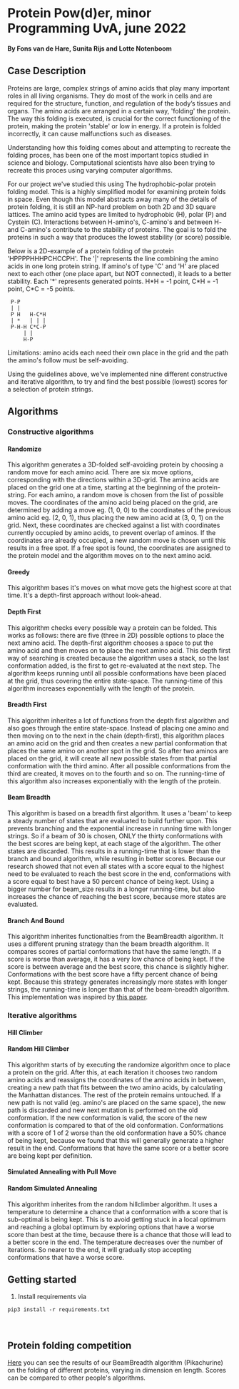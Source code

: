 # Protein Pow(d)er, minor Programming UvA, june 2022
#### By Fons van de Hare, Sunita Rijs and Lotte Notenboom

## Case Description
Proteins are large, complex strings of amino acids that play many important roles in all living organisms. They do most of the work in cells and are required for the structure, function, and regulation of the body’s tissues and organs. The amino acids are arranged in a certain way, 'folding' the protein. The way this folding is executed, is crucial for the correct functioning of the protein, making the protein 'stable' or low in energy. If a protein is folded incorrectly, it can cause malfunctions such as diseases.

Understanding how this folding comes about and attempting to recreate the folding proces, has been one of the most important topics studied in science and biology. Computational scientists have also been trying to recreate this proces using varying computer algorithms.

For our project we've studied this using The hydrophobic-polar protein folding model. This is a highly simplified model for examining protein folds in space. Even though this model abstracts away many of the details of protein folding, it is still an NP-hard problem on both 2D and 3D square lattices.
The amino acid types are limited to hydrophobic (H), polar (P) and Cystein (C). Interactions between H-amino's, C-amino's and between H- and C-amino's contribute to the stability of proteins. The goal is to fold the proteins in such a way that produces the lowest stability (or score) possible.

Below is a 2D-example of a protein folding of the protein 'HPPPPHHHPCHCCPH'. The '|' represents the line combining the amino acids in one long protein string. If amino's of type 'C' and 'H' are placed next to each other (one place apart, but NOT connected), it leads to a better stability. Each '*' represents generated points. H\*H = -1 point, C\*H = -1 point, C\*C = -5 points.

     P-P
     | |
     P H   H-C*H
     | *   | | |
     P-H-H C*C-P
         | |
         H-P

Limitations: amino acids each need their own place in the grid and the path the amino's follow must be self-avoiding.

Using the guidelines above, we've implemented nine different constructive and iterative algorithm, to try and find the best possible (lowest) scores for a selection of protein strings.

## Algorithms
### Constructive algorithms

#### Randomize
This algorithm generates a 3D-folded self-avoiding protein by choosing a random move for each amino acid. There are six move options, corresponding with the directions within a 3D-grid. The amino acids are placed on the grid one at a time, starting at the beginning of the protein-string. For each amino, a random move is chosen from the list of possible moves. The coordinates of the amino acid being placed on the grid, are determined by adding a move eg. (1, 0, 0) to the coordinates of the previous amino acid eg. (2, 0, 1), thus placing the new amino acid at (3, 0, 1) on the grid. Next, these coordinates are checked against a list with coordinates currently occupied by amino acids, to prevent overlap of aminos. If the coordinates are already occupied, a new random move is chosen until this results in a free spot. If a free spot is found, the coordinates are assigned to the protein model and the algorithm moves on to the next amino acid.

#### Greedy
This algorithm bases it's moves on what move gets the highest score at that time. It's a depth-first approach without look-ahead.

#### Depth First
This algorithm checks every possible way a protein can be folded. This works as follows: there are five (three in 2D) possible options to place the next amino acid. The depth-first algorithm chooses a space to put the amino acid and then moves on to place the next amino acid. This depth first way of searching is created because the algorithm uses a stack, so the last conformation added, is the first to get re-evaluated at the next step. The algorithm keeps running until all possible conformations have been placed at the grid, thus covering the entire state-space. The running-time of this algorithm increases exponentially with the length of the protein.  

#### Breadth First
This algorithm inherites a lot of functions from the depth first algorithm and also goes through the entire state-space. Instead of placing one amino and then moving on to the next in the chain (depth-first), this algorithm places an amino acid on the grid and then creates a new partial conformation that places the same amino on another spot in the grid. So after two aminos are placed on the grid, it will create all new possible states  from that partial conformation with the third amino. After all possible conformations from the third are created, it moves on to the fourth and so on. The running-time of this algorithm also increases exponentially with the length of the protein.  

#### Beam Breadth
This algorithm is based on a breadth first algorithm. It uses a 'beam' to keep a steady number of states that are evaluated to build further upon. This prevents branching and the exponential increase in running time with longer strings. So if a beam of 30 is chosen, ONLY the thirty conformations with the best scores are being kept, at each stage of the algorithm. The other states are discarded. This results in a running-time that is lower than the branch and bound algorithm, while resulting in better scores. Because our research showed that not even all states with a score equal to the highest need to be evaluated to reach the best score in the end, conformations with a score equal to best have a 50 percent chance of being kept. Using a bigger number for beam_size results in a longer running-time, but also increases the chance of reaching the best score, because more states are evaluated.

#### Branch And Bound
This algorithm inherites functionalties from the BeamBreadth algorithm. It uses a different pruning strategy than the beam breadth algorithm. It compares scores of partial conformations that have the same length. If a score is worse than average, it has a very low chance of being kept. If the score is between average and the best score, this chance is slightly higher. Conformations with the best score have a fifty percent chance of being kept. Because this strategy generates increasingly more states with longer strings, the running-time is longer than that of the beam-breadth algorithm. This implementation was inspired by [this paper](https://www.brown.edu/Research/Istrail_Lab/_proFolding/papers/2005/bran-06.pdf).

### Iterative algorithms

#### Hill Climber

#### Random Hill Climber
This algorithm starts of by executing the randomize algorithm once to place a protein on the grid. After this, at each iteration it chooses two random amino acids and reassigns the coordinates of the amino acids in between, creating a new path that fits between the two amino acids, by calculating the Manhattan distances. The rest of the protein remains untouched. If a new path is not valid (eg. amino's are placed on the same space), the new path is discarded and new next mutation is performed on the old conformation. If the new conformation is valid, the score of the new conformation is compared to that of the old conformation. Conformations with a score of 1 of 2 worse than the old conformation have a 50% chance of being kept, because we found that this will generally generate a higher result in the end. Conformations that have the same score or a better score are being kept per definition.

#### Simulated Annealing with Pull Move

#### Random Simulated Annealing
This algorithm inherites from the random hillclimber algorithm. It uses a temperature to determine a chance that a conformation with a score that is sub-optimal is being kept. This is to avoid getting stuck in a local optimum and reaching a global optimum by exploring options that have a worse score than best at the time, because there is a chance that those will lead to a better score in the end. The temperature decreases over the number of iterations. So nearer to the end, it will gradually stop accepting conformations that have a worse score.

## Getting started
1. Install requirements via
```
pip3 install -r requirements.txt
```
<br>

## Protein folding competition
[Here](protein.quinner.nl) you can see the results of our BeamBreadth algorithm (Pikachurine) on the folding of different proteins, varying in dimension en length. Scores can be compared to other people's algorithms.
